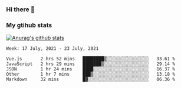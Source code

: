 ### Hi there 👋

### My gtihub stats

[![Anurag's github stats](https://github-readme-stats.vercel.app/api?username=gaozhidong)](https://github.com/gaozhidong/github-readme-stats)

<!--START_SECTION:waka-->
```text
Week: 17 July, 2021 - 23 July, 2021

Vue.js       2 hrs 52 mins   ████████▒░░░░░░░░░░░░░░░░   33.61 % 
JavaScript   2 hrs 29 mins   ███████▒░░░░░░░░░░░░░░░░░   29.14 % 
JSON         1 hr 24 mins    ████░░░░░░░░░░░░░░░░░░░░░   16.37 % 
Other        1 hr 7 mins     ███▒░░░░░░░░░░░░░░░░░░░░░   13.18 % 
Markdown     32 mins         █▓░░░░░░░░░░░░░░░░░░░░░░░   06.36 % 
```
<!--END_SECTION:waka-->